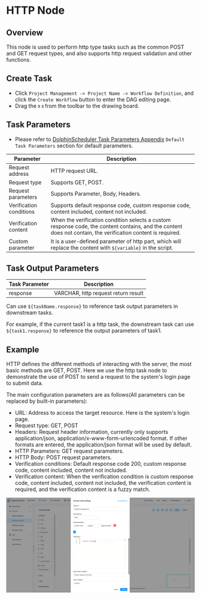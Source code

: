 # HTTP Node

## Overview

This node is used to perform http type tasks such as the common POST and GET request types, and also supports http request validation and other functions.

## Create Task

- Click `Project Management -> Project Name -> Workflow Definition`, and click the `Create Workflow` button to enter the DAG editing page.
- Drag the <img src="../../../../img/tasks/icons/http_get.png" width="15"/> from the toolbar to the drawing board.

## Task Parameters

[//]: # (TODO: use the commented anchor below once our website template supports this syntax)
[//]: # (- Please refer to [DolphinScheduler Task Parameters Appendix]&#40;appendix.md#default-task-parameters&#41; `Default Task Parameters` section for default parameters.)

- Please refer to [DolphinScheduler Task Parameters Appendix](appendix.md) `Default Task Parameters` section for default parameters.

|      **Parameter**      |                                                                        **Description**                                                                        |
|-------------------------|---------------------------------------------------------------------------------------------------------------------------------------------------------------|
| Request address         | HTTP request URL.                                                                                                                                             |
| Request type            | Supports GET, POST.                                                                                                                                           |
| Request parameters      | Supports Parameter, Body, Headers.                                                                                                                            |
| Verification conditions | Supports default response code, custom response code, content included, content not included.                                                                 |
| Verification content    | When the verification condition selects a custom response code, the content contains, and the content does not contain, the verification content is required. |
| Custom parameter        | It is a user-defined parameter of http part, which will replace the content with `${variable}` in the script.                                                 |

## Task Output Parameters

| **Task Parameter** |           **Description**           |
|--------------------|-------------------------------------|
| response           | VARCHAR, http request return result |

Can use `${taskName.response}` to reference task output parameters in downstream tasks.

For example, if the current task1 is a http task, the downstream task can use `${task1.response}` to reference the output parameters of task1.

## Example

HTTP defines the different methods of interacting with the server, the most basic methods are GET, POST. Here we use the http task node to demonstrate the use of POST to send a request to the system's login page to submit data.

The main configuration parameters are as follows(All parameters can be replaced by built-in parameters):

- URL: Address to access the target resource. Here is the system's login page.
- Request type: GET, POST
- Headers: Request header information, currently only supports application/json, application/x-www-form-urlencoded format. If other formats are entered, the application/json format will be used by default.
- HTTP Parameters: GET request parameters.
- HTTP Body: POST request parameters.
- Verification conditions: Default response code 200, custom response code, content included, content not included.
- Verification content: When the verification condition is custom response code, content included, content not included, the verification content is required, and the verification content is a fuzzy match.

![http_task](../../../../img/tasks/demo/http_post.png)
